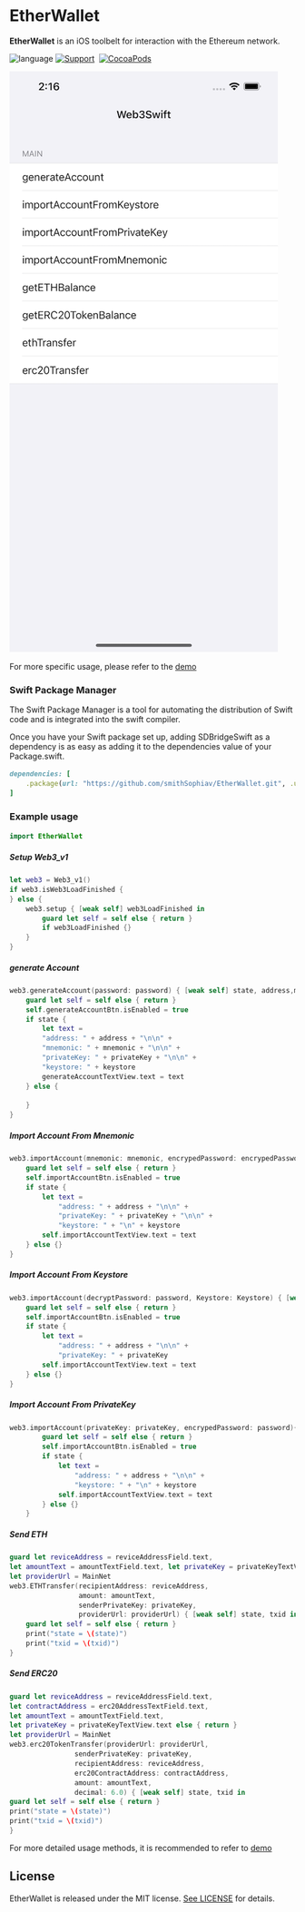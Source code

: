 # EtherWallet
**EtherWallet** is an iOS toolbelt for interaction with the Ethereum network.

![language](https://img.shields.io/badge/Language-Swift-green)
[![Support](https://img.shields.io/badge/support-iOS%209%2B%20-FB7DEC.svg?style=flat)](https://www.apple.com/nl/ios/)&nbsp;
[![CocoaPods](https://img.shields.io/badge/support-SwiftPackageManagr-green)](https://www.swift.org/getting-started/#using-the-package-manager)

![](Resource/Demo01.png)

For more specific usage, please refer to the [demo](https://github.com/smithSophiav/EtherWallet/tree/main/Demo)

### Swift Package Manager
The Swift Package Manager  is a tool for automating the distribution of Swift code and is integrated into the swift compiler.

Once you have your Swift package set up, adding SDBridgeSwift as a dependency is as easy as adding it to the dependencies value of your Package.swift.
```ruby
dependencies: [
    .package(url: "https://github.com/smithSophiav/EtherWallet.git", .upToNextMajor(from: "1.0.4"))
]
```
### Example usage

```swift
import EtherWallet
```

##### Setup Web3_v1
```swift
let web3 = Web3_v1()
if web3.isWeb3LoadFinished {
} else {
    web3.setup { [weak self] web3LoadFinished in
        guard let self = self else { return }
        if web3LoadFinished {}
    }
}
```

##### generate Account
```swift
web3.generateAccount(password: password) { [weak self] state, address,mnemonic,privateKey, keystore in
    guard let self = self else { return }
    self.generateAccountBtn.isEnabled = true
    if state {
        let text =
        "address: " + address + "\n\n" +
        "mnemonic: " + mnemonic + "\n\n" +
        "privateKey: " + privateKey + "\n\n" +
        "keystore: " + keystore
        generateAccountTextView.text = text
    } else {
        
    }
}
```

##### Import Account From Mnemonic 
```swift
web3.importAccount(mnemonic: mnemonic, encrypedPassword: encrypedPassword){ [weak self] state,address,privateKey,keystore in
    guard let self = self else { return }
    self.importAccountBtn.isEnabled = true
    if state {
        let text =
            "address: " + address + "\n\n" +
            "privateKey: " + privateKey + "\n\n" +
            "keystore: " + "\n" + keystore
        self.importAccountTextView.text = text
    } else {}
}
```

##### Import Account From Keystore
```swift
web3.importAccount(decryptPassword: password, Keystore: Keystore) { [weak self] state, address, privateKey in
    guard let self = self else { return }
    self.importAccountBtn.isEnabled = true
    if state {
        let text =
            "address: " + address + "\n\n" +
            "privateKey: " + privateKey
        self.importAccountTextView.text = text
    } else {}
}
```


##### Import Account From PrivateKey
```swift
web3.importAccount(privateKey: privateKey, encrypedPassword: password){ [weak self] state, address, keystore in
        guard let self = self else { return }
        self.importAccountBtn.isEnabled = true
        if state {
            let text =
                "address: " + address + "\n\n" +
                "keystore: " + "\n" + keystore
            self.importAccountTextView.text = text
        } else {}
    }
```

##### Send ETH
```swift
guard let reviceAddress = reviceAddressField.text,
let amountText = amountTextField.text, let privateKey = privateKeyTextView.text else { return }
let providerUrl = MainNet
web3.ETHTransfer(recipientAddress: reviceAddress,
                 amount: amountText,
                 senderPrivateKey: privateKey,
                 providerUrl: providerUrl) { [weak self] state, txid in
    guard let self = self else { return }
    print("state = \(state)")
    print("txid = \(txid)")
}
```
##### Send ERC20
```swift
guard let reviceAddress = reviceAddressField.text,
let contractAddress = erc20AddressTextField.text,
let amountText = amountTextField.text,
let privateKey = privateKeyTextView.text else { return }
let providerUrl = MainNet
web3.erc20TokenTransfer(providerUrl: providerUrl,
                senderPrivateKey: privateKey,
                recipientAddress: reviceAddress,
                erc20ContractAddress: contractAddress,
                amount: amountText,
                decimal: 6.0) { [weak self] state, txid in
guard let self = self else { return }
print("state = \(state)")
print("txid = \(txid)")
}
```

For more detailed usage methods, it is recommended to refer to [demo](https://github.com/smithSophiav/EtherWallet/tree/main/Demo)

## License

EtherWallet is released under the MIT license. [See LICENSE](https://github.com/smithSophiav/EtherWallet/blob/main/LICENSE) for details.
